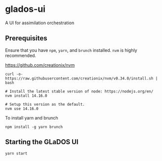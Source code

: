 # glados-ui

A UI for assimilation orchestration

## Prerequisites

Ensure that you have `npm`, `yarn`, and `brunch` installed. `nvm` is highly recommended.

https://github.com/creationix/nvm

```
curl -o- https://raw.githubusercontent.com/creationix/nvm/v0.34.0/install.sh | bash

# Install the latest stable version of node: https://nodejs.org/en/
nvm install 14.16.0

# Setup this version as the default.
nvm use 14.16.0
```

To install yarn and brunch

```
npm install -g yarn brunch
```

## Starting the GLaDOS UI

```
yarn start
```
